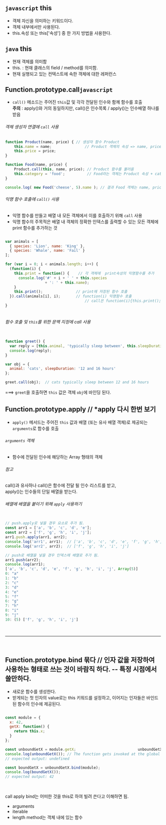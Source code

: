 ## `javascript` this
- 객체 자신을 의미하는 키워드이다.
- 객체 내부에서만 사용된다.
- this.속성 또는 this['속성'] 중 한 가지 방법을 사용한다.

## `java` this
- 현재 객체를 의미함
- this. : 현재 클래스의 field / method를 의미함.
- 현재 실행되고 있는 컨텍스트에 속한 객체에 대한 레퍼런스

## Function.prototype.call`javascript`
* `call()` 메소드는 주어진 `this`값 및 각각 전달된 인수와 함께 함수를 호출 <br>
	**주의** : apply()와 거의 동일하지만, call()은 인수목록 / apply()는 인수배열 하나를 받음

###### 객체 생성자 연결에 `call` 사용
```javascript
function Product(name, price) { // 생성자 함수 Product
	this.name = name;				// Product 객체의 속성 => name, price
	this.price = price;
}

function Food(name, price) {		
	Product.call(this, name, price); // Product 함수를 불러옴 
	this.category = 'food';			 // Food라는 객체는 Product 속성 + category 속성이 추가되어 새로운 객체로 반환 됨
}

console.log( new Food('cheese', 5).name ); // 결과 Food 객체는 name, price, category 속성을 가지고 있음
```

###### 익명 함수 호출에 `call()` 사용
* 익명 함수를 만들고 배열 내 모든 객체에서 이를 호출하기 위해 `call` 사용
* 익명 함수의 주목적은 배열 내 객체의 정확한 인덱스를 출력할 수 있는 모든 객체에 print 함수를 추가하는 것


```javascript

var animals = [
  { species: 'Lion', name: 'King' },
  { species: 'Whale', name: 'Fail' }
];

for (var i = 0; i < animals.length; i++) {
  (function(i) {
    this.print = function() { 	 // 각 객체에  print속성의 익명함수를 추가   **this는 animals 배열의 객체요소들.
      console.log('#' + i + ' ' + this.species
                  + ': ' + this.name);
    }							
    this.print(); 			    // print에 저장된 함수 호출
  }).call(animals[i], i);	    // function(i) 익명함수 호출
  									// call은 function(i){this.print();}를 호출
}
 
```

###### 함수 호출 및 `this`를 위한 문맥 지정에 call 사용
```javascript

function greet() {
  var reply = [this.animal, 'typically sleep between', this.sleepDuration].join(' ');
  console.log(reply);
}

var obj = {
  animal: 'cats', sleepDuration: '12 and 16 hours'
};

greet.call(obj);  // cats typically sleep between 12 and 16 hours

```
===> `greet`을 호출하면 `this` 값은 객체 `obj`에 바인딩 된다.


## Function.prototype.apply  // *apply 다시 한번 보기
* `apply()` 메서드는 주어진 `this` 값과 배열 (또는 유사 배열 객체)로 제공되는 `arguments`로 함수를 호출

###### `arguments` 객체
* 함수에 전달된 인수에 해당하는 Array 형태의 객체

###### 참고
call()과 유사하나 call()은 함수에 전달 될 인수 리스트를 받고, <br>
apply()는 인수들의 단일 배열을 받는다. 


###### 배열에 배열을 붙이기 위해 `apply` 사용하기
```javascript

// push.apply로 넣을 경우 요소로 추가 됨.
const arr1 = ['a', 'b', 'c', 'd', 'e'];
const arr2 = ['f', 'g', 'h', 'i', 'j'];
arr1.push.apply(arr1, arr2);
console.log('arr1', arr1);	// ['a', 'b', 'c', 'd', 'e', 'f', 'g', 'h', 'i', 'j']
console.log('arr2', arr2);	// ['f', 'g', 'h', 'i', 'j']

// push로 배열을 넣을 경우 인덱스에 배열로 추가 됨.
arr1.push(arr2);
console.log(arr1);
['a', 'b', 'c', 'd', 'e', 'f', 'g', 'h', 'i', 'j', Array(5)]
0: "a"
1: "b"
2: "c"
3: "d"
4: "e"
5: "f"
6: "g"
7: "h"
8: "i"
9: "j"
10: (5) ['f', 'g', 'h', 'i', 'j']

```


<br>
<hr>
<br>

## Function.prototype.bind  묶다  // 인자 값을 저장하여 사용하는 형태로 쓰는 것이 바람직 하다. -- 특정 시점에서 쓸만하다.
* 새로운 함수를 생성한다.
* 받게되는 첫 인자의 value로는 this 키워드를 설정하고, 이어지는 인자들은 바인드 된 함수의 인수에 제공된다.

```javascript

const module = {
  x: 42,
  getX: function() {
    return this.x;
  }
};

const unboundGetX = module.getX;							unboundGetX = function(){return this.x;}  
console.log(unboundGetX()); // The function gets invoked at the global scope
// expected output: undefined

const boundGetX = unboundGetX.bind(module);				
console.log(boundGetX());
// expected output: 42

```

<br>


call apply bind는 어떠한 것을 this로 하여 빌려 쓴다고 이해하면 됨.


* arguments
* iterable
* length
method는 객체 내에 있는 함수
